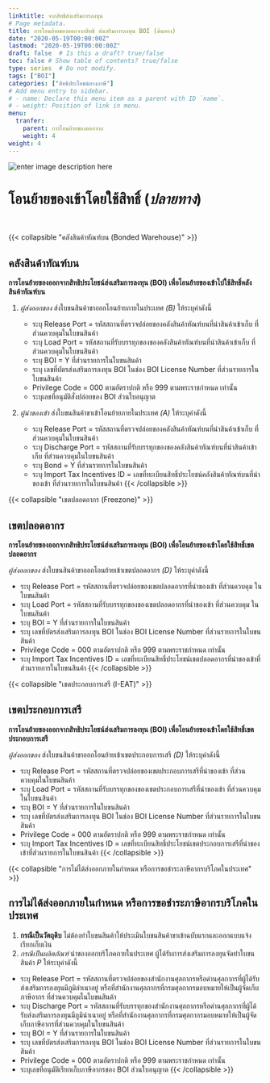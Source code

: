 ```yaml
---
linktitle: จากสิทธิส่งเสริมการลงทุน
# Page metadata.
title: การโอนย้ายของออกจากสิทธิ ส่งเสริมการลงทุน BOI (ต้นทาง)
date: "2020-05-19T00:00:00Z"
lastmod: "2020-05-19T00:00:00Z"
draft: false  # Is this a draft? true/false
toc: false # Show table of contents? true/false
type: series  # Do not modify.
tags: ["BOI"]
categories: ["สิทธิประโยชน์ทางภาษี"]
# Add menu entry to sidebar.
# - name: Declare this menu item as a parent with ID `name`.
# - weight: Position of link in menu.
menu:
  tranfer:
    parent: การโอนย้ายของออกจาก
    weight: 4
weight: 4
---
```



![enter image description here](https://github.com/yosarawut/KnowledgeCenter/raw/master/img/e-tax-incentive/tranfer-boi.jpg)

# โอนย้ายของเข้าโดยใช้สิทธิ์ (*ปลายทาง*)

<br>

{{< collapsible "คลังสินค้าทัณฑ์บน (Bonded Warehouse)"  >}}
## คลังสินค้าทัณฑ์บน

**การโอนย้ายของออกจากสิทธิประโยชน์ส่งเสริมการลงทุน (BOI) เพื่อโอนย้ายของเข้าไปใช้สิทธิ์คลังสินค้าทัณฑ์บน**

1. *ผู้ส่งออกของ* ส่งใบขนสินค้าขาออกโอนย้ายภายในประเทศ *(B)* ให้ระบุค่าดังนี้
   
	- ระบุ Release Port = รหัสสถานที่ตรวจปล่อยของคลังสินค้าทัณฑ์บนที่นำสินค้าเข้าเก็บ ที่ส่วนควบคุมในใบขนสินค้า
	- ระบุ Load Port = รหัสสถานที่รับบรรทุกของของคลังสินค้าทัณฑ์บนที่นำสินค้าเข้าเก็บ ที่ส่วนควบคุมในใบขนสินค้า
	- ระบุ BOI = Y ที่ส่วนรายการในใบขนสินค้า
	- ระบุ เลขที่บัตรส่งเสริมการลงทุน BOI ในช่อง BOI License Number ที่ส่วนรายการในใบขนสินค้า
	- Privilege Code = 000 ตามอัตราปกติ หรือ 999 ตามพระราชกำหนด เท่านั้น
	- ระบุเลขที่อนุมัติสั่งปล่อยของ BOI ส่วนใบอนุญาต
  
2. *ผู้นำของเข้า* ส่งใบขนสินค้าขาเข้าโอนย้ายภายในประเทศ *(A)* ให้ระบุค่าดังนี้
   
	- ระบุ Release Port = รหัสสถานที่ตรวจปล่อยของคลังสินค้าทัณฑ์บนที่นำสินค้าเข้าเก็บ ที่ส่วนควบคุมในใบขนสินค้า
	- ระบุ Discharge Port = รหัสสถานที่รับบรรทุกของของคลังสินค้าทัณฑ์บนที่นำสินค้าเข้าเก็บ ที่ส่วนควบคุมในใบขนสินค้า
	- ระบุ Bond = Y ที่ส่วนรายการในใบขนสินค้า
	- ระบุ Import Tax Incentives ID = เลขที่ทะเบียนสิทธิ์ประโยชน์คลังสินค้าทัณฑ์บนที่นำของเข้า ที่ส่วนรายการในใบขนสินค้า
{{< /collapsible >}}

{{< collapsible "เขตปลอดอากร (Freezone)"  >}}
## เขตปลอดอากร 

**การโอนย้ายของออกจากสิทธิประโยชน์ส่งเสริมการลงทุน (BOI) เพื่อโอนย้ายของเข้าโดยใช้สิทธิ์เขตปลอดอากร**

*ผู้ส่งออกของ* ส่งใบขนสินค้าขาออกโอนย้ายเข้าเขตปลอดอากร *(D)* ให้ระบุค่าดังนี้

- ระบุ Release Port = รหัสสถานที่ตรวจปล่อยของเขตปลอดอากรที่นำของเข้า ที่ส่วนควบคุม ในใบขนสินค้า
- ระบุ Load Port = รหัสสถานที่รับบรรทุกของของเขตปลอดอากรที่นำของเข้า ที่ส่วนควบคุม ในใบขนสินค้า
- ระบุ BOI = Y ที่ส่วนรายการในใบขนสินค้า
- ระบุ เลขที่บัตรส่งเสริมการลงทุน BOI ในช่อง BOI License Number ที่ส่วนรายการในใบขนสินค้า
- Privilege Code = 000 ตามอัตราปกติ หรือ 999 ตามพระราชกำหนด เท่านั้น
- ระบุ Import Tax Incentives ID = เลขที่ทะเบียนสิทธิ์ประโยชน์เขตปลอดอากรที่นำของเข้าที่ส่วนรายการในใบขนสินค้า
{{< /collapsible >}}

{{< collapsible "เขตประกอบการเสรี (I-EAT)"  >}}
## เขตประกอบการเสรี 

**การโอนย้ายของออกจากสิทธิประโยชน์ส่งเสริมการลงทุน (BOI) เพื่อโอนย้ายของเข้าโดยใช้สิทธิ์เขตประกอบการเสรี**

*ผู้ส่งออกของ* ส่งใบขนสินค้าขาออกโอนย้ายเข้าเขตประกอบการเสรี *(D)* ให้ระบุค่าดังนี้  

- ระบุ Release Port = รหัสสถานที่ตรวจปล่อยของเขตประกอบการเสรีที่นำของเข้า ที่ส่วนควบคุมในใบขนสินค้า
- ระบุ Load Port = รหัสสถานที่รับบรรทุกของของเขตประกอบการเสรีที่นำของเข้า ที่ส่วนควบคุมในใบขนสินค้า
- ระบุ BOI = Y ที่ส่วนรายการในใบขนสินค้า
- ระบุ เลขที่บัตรส่งเสริมการลงทุน BOI ในช่อง BOI License Number ที่ส่วนรายการในใบขนสินค้า
- Privilege Code = 000 ตามอัตราปกติ หรือ 999 ตามพระราชกำหนด เท่านั้น
- ระบุ Import Tax Incentives ID = เลขที่ทะเบียนสิทธิ์ประโยชน์เขตประกอบการเสรีที่นำของเข้าที่ส่วนรายการในใบขนสินค้า
{{< /collapsible >}}

{{< collapsible "การไม่ได้ส่งออกภายในกำหนด หรือการขอชำระภาษีอากรบริโภคในประเทศ"  >}}
## การไม่ได้ส่งออกภายในกำหนด หรือการขอชำระภาษีอากรบริโภคในประเทศ 

1. **กรณีเป็นวัตถุดิบ** ไม่ต้องทำใบขนสินค้าให้ประเมินใบขนสินค้าขาเข้าฉบับแรกและออกแบบแจ้งเรียกเก็บเงิน
2. *กรณีเป็นผลิตภัณฑ์* นำของออกบริโภคภายในประเทศ ผู้ได้รับการส่งเสริมการลงทุนจัดทำใบขนสินค้า *P* ให้ระบุค่าดังนี้
   
- ระบุ Release Port = รหัสสถานที่ตรวจปล่อยของสำนักงานศุลกากรหรือด่านศุลกากรที่ผู้ได้รับส่งเสริมการลงทุนมีภูมิลำเนาอยู่ หรือที่สำนักงานศุลกากรที่กรมศุลกากรมอบหมายให้เป็นผู้จัดเก็บภาษีอากร ที่ส่วนควบคุมในใบขนสินค้า
- ระบุ Discharge Port = รหัสสถานที่รับบรรทุกของสำนักงานศุลกากรหรือด่านศุลกากรที่ผู้ได้รับส่งเสริมการลงทุนมีภูมินำเนาอยู่ หรือที่สำนักงานศุลกากรที่กรมศุลกากรมอบหมายให้เป็นผู้จัดเก็บภาษีอากรที่ส่วนควบคุมในใบขนสินค้า
- ระบุ BOI = Y ที่ส่วนรายการในใบขนสินค้า
- ระบุ เลขที่บัตรส่งเสริมการลงทุน BOI ในช่อง BOI License Number ที่ส่วนรายการในใบขนสินค้า
- Privilege Code = 000 ตามอัตราปกติ หรือ 999 ตามพระราชกำหนด เท่านั้น
- ระบุเลขที่อนุมัติเรียกเก็บภาษีอากรของ BOI ส่วนใบอนุญาต
{{< /collapsible >}}

<br>